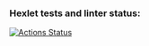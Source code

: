 ### Hexlet tests and linter status:
[![Actions Status](https://github.com/mellyssy/frontend-project-lvl4/workflows/hexlet-check/badge.svg)](https://github.com/mellyssy/frontend-project-lvl4/actions)